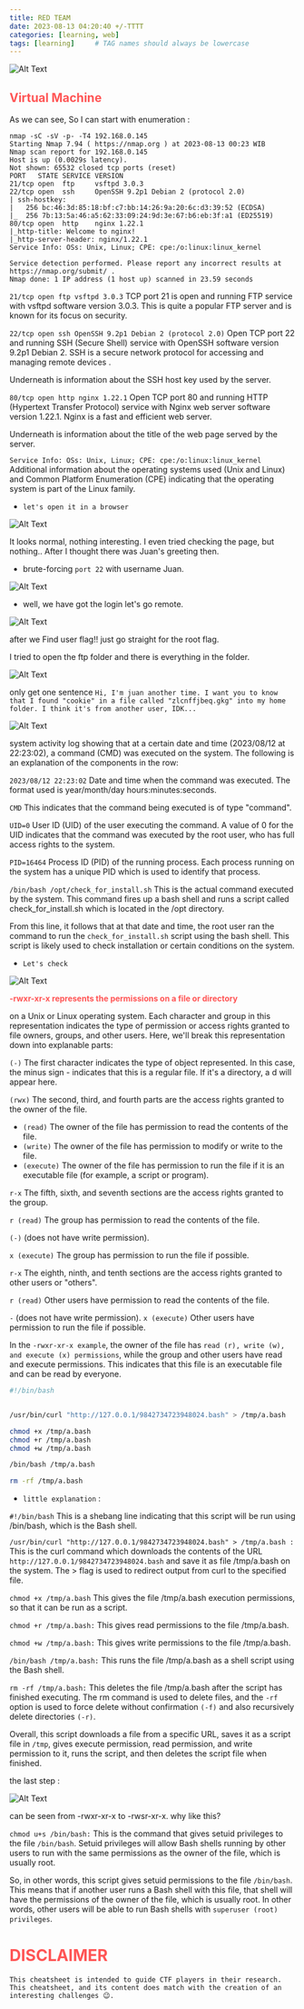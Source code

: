 ```yaml
---
title: RED TEAM
date: 2023-08-13 04:20:40 +/-TTTT
categories: [learning, web]
tags: [learning]     # TAG names should always be lowercase
---
```


![Alt Text](/assets/images/hvm/frendly3/first.JPG)

## **<span style='color:#ff5555'>Virtual Machine</span>**

As we can see, So I can start with enumeration :

```terminal
nmap -sC -sV -p- -T4 192.168.0.145
Starting Nmap 7.94 ( https://nmap.org ) at 2023-08-13 00:23 WIB
Nmap scan report for 192.168.0.145
Host is up (0.0029s latency).
Not shown: 65532 closed tcp ports (reset)
PORT   STATE SERVICE VERSION
21/tcp open  ftp     vsftpd 3.0.3
22/tcp open  ssh     OpenSSH 9.2p1 Debian 2 (protocol 2.0)
| ssh-hostkey:
|   256 bc:46:3d:85:18:bf:c7:bb:14:26:9a:20:6c:d3:39:52 (ECDSA)
|_  256 7b:13:5a:46:a5:62:33:09:24:9d:3e:67:b6:eb:3f:a1 (ED25519)
80/tcp open  http    nginx 1.22.1
|_http-title: Welcome to nginx!
|_http-server-header: nginx/1.22.1
Service Info: OSs: Unix, Linux; CPE: cpe:/o:linux:linux_kernel

Service detection performed. Please report any incorrect results at https://nmap.org/submit/ .
Nmap done: 1 IP address (1 host up) scanned in 23.59 seconds
```

`21/tcp open ftp vsftpd 3.0.3` TCP port 21 is open and running FTP service with vsftpd software version 3.0.3. This is quite a popular FTP server and is known for its focus on security.

`22/tcp open ssh OpenSSH 9.2p1 Debian 2 (protocol 2.0)`  Open TCP port 22 and running SSH (Secure Shell) service with OpenSSH software version 9.2p1 Debian 2. SSH is a secure network protocol for accessing and managing remote devices .

Underneath is information about the SSH host key used by the server.

`80/tcp open http nginx 1.22.1` Open TCP port 80 and running HTTP (Hypertext Transfer Protocol) service with Nginx web server software version 1.22.1. Nginx is a fast and efficient web server.

Underneath is information about the title of the web page served by the server.

`Service Info: OSs: Unix, Linux; CPE: cpe:/o:linux:linux_kernel` Additional information about the operating systems used (Unix and Linux) and Common Platform Enumeration (CPE) indicating that the operating system is part of the Linux family.

* `let's open it in a browser`

![Alt Text](/assets/images/hvm/frendly3/curl.JPG)

It looks normal, nothing interesting. I even tried checking the page, but nothing..
After I thought there was Juan's greeting then.

* brute-forcing `port 22` with username Juan.

![Alt Text](/assets/images/hvm/frendly3/hydra.JPG)

* well, we have got the login
let's go remote.

![Alt Text](/assets/images/hvm/frendly3/log.png)

after we Find user flag!!
just go straight for the root flag.

I tried to open the ftp folder and there is everything in the folder.

![Alt Text](/assets/images/hvm/frendly3/ftp.png)

only get one sentence 
`Hi, I'm juan another time. I want you to know that I found "cookie" in a file called "zlcnffjbeq.gkg" into my home folder. I think it's from another user, IDK...`

![Alt Text](/assets/images/hvm/frendly3/psp.png)

system activity log showing that at a certain date and time (2023/08/12 at 22:23:02), a command (CMD) was executed on the system. The following is an explanation of the components in the row:

`2023/08/12 22:23:02` Date and time when the command was executed. The format used is year/month/day hours:minutes:seconds.

`CMD` This indicates that the command being executed is of type "command".

`UID=0` User ID (UID) of the user executing the command. A value of 0 for the UID indicates that the command was executed by the root user, who has full access rights to the system.

`PID=16464` Process ID (PID) of the running process. Each process running on the system has a unique PID which is used to identify that process.

`/bin/bash /opt/check_for_install.sh` This is the actual command executed by the system. This command fires up a bash shell and runs a script called check_for_install.sh which is located in the /opt directory.

From this line, it follows that at that date and time, the root user ran the command to run the `check_for_install.sh` script using the bash shell. This script is likely used to check installation or certain conditions on the system.

* `Let's check  `

![Alt Text](/assets/images/hvm/frendly3/filebash.png)

**<span style='color:#ff5555'>-rwxr-xr-x represents the permissions on a file or directory</span>**


on a Unix or Linux operating system. Each character and group in this representation indicates the type of permission or access rights granted to file owners, groups, and other users. Here, we'll break this representation down into explanable parts:

`(-)` The first character indicates the type of object represented. In this case, the minus sign - indicates that this is a regular file. If it's a directory, a d will appear here.

`(rwx)` The second, third, and fourth parts are the access rights granted to the owner of the file.

* `(read)` The owner of the file has permission to read the contents of the file.
* `(write)` The owner of the file has permission to modify or write to the file.
* `(execute)` The owner of the file has permission to run the file if it is an executable file (for example, a script or program).

`r-x` The fifth, sixth, and seventh sections are the access rights granted to the group.

`r (read)` The group has permission to read the contents of the file.

`(-)` (does not have write permission).

`x (execute)` The group has permission to run the file if possible.

`r-x` The eighth, ninth, and tenth sections are the access rights granted to other users or "others".

`r (read)` Other users have permission to read the contents of the file.

`-` (does not have write permission).
`x (execute)` Other users have permission to run the file if possible.

In the `-rwxr-xr-x example`, the owner of the file has `read (r), write (w), and execute (x) permissions`, while the group and other users have read and execute permissions. This indicates that this file is an executable file and can be read by everyone.

```bash
#!/bin/bash


/usr/bin/curl "http://127.0.0.1/9842734723948024.bash" > /tmp/a.bash

chmod +x /tmp/a.bash
chmod +r /tmp/a.bash
chmod +w /tmp/a.bash

/bin/bash /tmp/a.bash

rm -rf /tmp/a.bash
```

* `little explanation` :

`#!/bin/bash` This is a shebang line indicating that this script will be run using /bin/bash, which is the Bash shell.

`/usr/bin/curl "http://127.0.0.1/9842734723948024.bash" > /tmp/a.bash :` 
This is the curl command which downloads the contents of the URL `http://127.0.0.1/9842734723948024.bash` and save it as file /tmp/a.bash on the system. The > flag is used to redirect output from curl to the specified file.

`chmod +x /tmp/a.bash` This gives the file /tmp/a.bash execution permissions, so that it can be run as a script.

`chmod +r /tmp/a.bash:` This gives read permissions to the file /tmp/a.bash.

`chmod +w /tmp/a.bash:` This gives write permissions to the file /tmp/a.bash.

`/bin/bash /tmp/a.bash:` This runs the file /tmp/a.bash as a shell script using the Bash shell.

`rm -rf /tmp/a.bash:` This deletes the file /tmp/a.bash after the script has finished executing. The rm command is used to delete files, and the `-rf` option is used to force delete without confirmation `(-f)` and also recursively delete directories `(-r)`.

Overall, this script downloads a file from a specific URL, saves it as a script file in `/tmp`, gives execute permission, read permission, and write permission to it, runs the script, and then deletes the script file when finished.

the last step : 

![Alt Text](/assets/images/hvm/frendly3/bash.png)

can be seen from -rwxr-xr-x to -rwsr-xr-x. why like this?

`chmod u+s /bin/bash:` This is the command that gives setuid privileges to the file `/bin/bash`. Setuid privileges will allow Bash shells running by other users to run with the same permissions as the owner of the file, which is usually root.

So, in other words, this script gives setuid permissions to the file `/bin/bash`. This means that if another user runs a Bash shell with this file, that shell will have the permissions of the owner of the file, which is usually root. In other words, other users will be able to run Bash shells with `superuser (root) privileges`.

# **<span style='color:#ff5555'>DISCLAIMER</span>**
```
This cheatsheet is intended to guide CTF players in their research. This cheatsheet, and its content does match with the creation of an interesting challenges 😉.
```